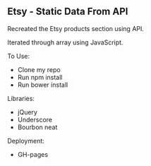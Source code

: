 ## Etsy - Static Data From API

Recreated the Etsy products section using API.

Iterated through array using JavaScript.

To Use:
* Clone my repo
* Run npm install
* Run bower install

Libraries:
* jQuery
* Underscore
* Bourbon neat

Deployment:
* GH-pages
